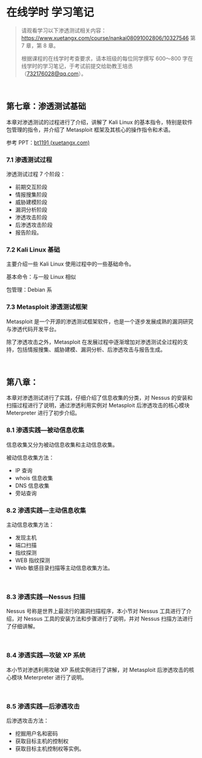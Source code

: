 # 在线学时 学习笔记

> 请观看学习以下渗透测试相关内容：
> https://www.xuetangx.com/course/nankai08091002806/10327546
> 第 7 章，第 8 章。
>
> 根据课程的在线学时考查要求，请本班级的每位同学撰写 600～800 字在线学时的学习笔记，于考试前提交给助教王培丞（732176028@qq.com）。
>

‍

## 第七章：渗透测试基础

本章对渗透测试的过程进行了介绍，讲解了 Kali Linux 的基本指令，特别是软件包管理的指令，并介绍了 Metasploit 框架及其核心的操作指令和术语。

参考 PPT：[bt1191 (xuetangx.com)](https://qn-next.xuetangx.com/15960755961090.pdf)

### 7.1 **渗透测试过程**

渗透测试过程 7 个阶段：

* 前期交互阶段
* 情报搜集阶段
* 威胁建模阶段
* 漏洞分析阶段
* 渗透攻击阶段
* 后渗透攻击阶段
* 报告阶段。

### 7.2 Kali Linux 基础

主要介绍一些 Kali Linux 使用过程中的一些基础命令。

基本命令：与一般 Linux 相似

包管理：Debian 系

### 7.3 Metasploit 渗透测试框架

Metasploit 是一个开源的渗透测试框架软件，也是一个逐步发展成熟的漏洞研究与渗透代码开发平台。

除了渗透攻击之外，Metasploit 在发展过程中逐渐增加对渗透测试全过程的支持，包括情报搜集、威胁建模、漏洞分析、后渗透攻击与报告生成。

‍

## 第八章：

本章对渗透测试进行了实践，仔细介绍了信息收集的分类，对 Nessus 的安装和扫描过程进行了说明，通过渗透利用实例对 Metasploit 后渗透攻击的核心模块 Meterpreter 进行了初步介绍。

### 8.1 渗透实践—被动信息收集

信息收集又分为被动信息收集和主动信息收集。

被动信息收集方法：

* IP 查询
* whois 信息收集
* DNS 信息收集
* 旁站查询

### 8.2 渗透实践—主动信息收集

主动信息收集方法：

* 发现主机
* 端口扫描
* 指纹探测
* WEB 指纹探测
* Web 敏感目录扫描等主动信息收集方法。

‍

### 8.3 渗透实践—Nessus 扫描

Nessus 号称是世界上最流行的漏洞扫描程序，本小节对 Nessus 工具进行了介绍，对 Nessus 工具的安装方法和步骤进行了说明，并对 Nessus 扫描方法进行了仔细讲解。

‍

### 8.4 渗透实践—攻破 XP 系统

本小节对渗透利用攻破 XP 系统实例进行了讲解，对 Metasploit 后渗透攻击的核心模块 Meterpreter 进行了说明。

‍

### 8.5 渗透实践—后渗透攻击

后渗透攻击方法：

* 挖掘用户名和密码
* 获取目标主机的控制权
* 获取目标主机控制权等实例。

‍
